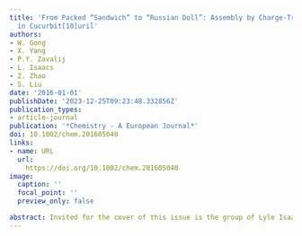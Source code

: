 ```yaml
---
title: 'From Packed “Sandwich” to “Russian Doll”: Assembly by Charge-Transfer Interactions
  in Cucurbit[10]uril'
authors:
- W. Gong
- X. Yang
- P.Y. Zavalij
- L. Isaacs
- Z. Zhao
- S. Liu
date: '2016-01-01'
publishDate: '2023-12-25T09:23:48.332856Z'
publication_types:
- article-journal
publication: '*Chemistry - A European Journal*'
doi: 10.1002/chem.201605040
links:
- name: URL
  url: 
    https://doi.org/10.1002/chem.201605040
image:
  caption: ''
  focal_point: ''
  preview_only: false

abstract: Invited for the cover of this issue is the group of Lyle Isaacs and Simin Liu at the University of Maryland and Wuhan University of Science and Technology. The image depicts two packed “sandwiches” and one supramolecular “Russian doll” that are assembled by host–guest and charge-transfer interactions.
---
```

